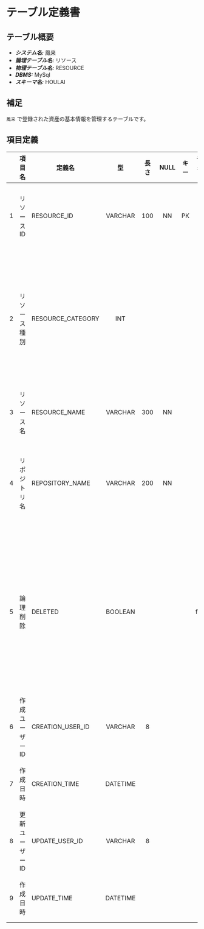 # テーブル定義書

## テーブル概要

- **_システム名:_** 鳳来
- **_論理テーブル名:_** リソース
- **_物理テーブル名:_** RESOURCE
- **_DBMS:_** MySql
- **_スキーマ名:_** HOULAI

## 補足

`鳳来` で登録された資産の基本情報を管理するテーブルです。

## 項目定義

|     | 項目名          | 定義名            |    型    | 長さ | NULL | キー | デフォルト | 説明                                                                                |
| :-: | :-------------- | ----------------- | :------: | :--: | :--: | :--: | :--------: | ----------------------------------------------------------------------------------- |
|  1  | リソース ID     | RESOURCE_ID       | VARCHAR  | 100  |  NN  |  PK  |            | リソースを識別する一意の値                                                          |
|  2  | リソース種別    | RESOURCE_CATEGORY |   INT    |      |      |      |     0      | リソースを管理する際の種別</br>0: ドキュメント</br>1: ソースコード                  |
|  3  | リソース名      | RESOURCE_NAME     | VARCHAR  | 300  |  NN  |      |            | リソースの名前                                                                      |
|  4  | リポジトリ名    | REPOSITORY_NAME   | VARCHAR  | 200  |  NN  |      |            | リソースを管理しているリポジトリの名前                                              |
|  5  | 論理削除        | DELETED           | BOOLEAN  |      |      |      |   false    | レコードの論理削除可否</br>false: 論理削除されていない</br>true: 論理削除されている |
|  6  | 作成ユーザー ID | CREATION_USER_ID  | VARCHAR  |  8   |      |      |            | レコードを作成したユーザー ID                                                       |
|  7  | 作成日時        | CREATION_TIME     | DATETIME |      |      |      |            | レコードの作成日時                                                                  |
|  8  | 更新ユーザー ID | UPDATE_USER_ID    | VARCHAR  |  8   |      |      |            | レコードを更新したユーザー ID                                                       |
|  9  | 作成日時        | UPDATE_TIME       | DATETIME |      |      |      |            | レコードの更新日時                                                                  |
